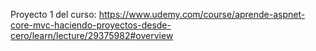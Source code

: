 Proyecto 1 del curso: https://www.udemy.com/course/aprende-aspnet-core-mvc-haciendo-proyectos-desde-cero/learn/lecture/29375982#overview
